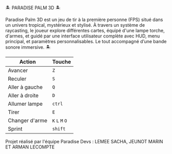 🏝️ PARADISE PALM 3D 🏝️

Paradise Palm 3D est un jeu de tir à la première personne (FPS) situé dans un univers tropical, mystérieux et stylisé. À travers un système de raycasting, le joueur explore différentes cartes, équipé d'une lampe torche, d'armes, et guidé par une interface utilisateur complète avec HUD, menu principal, et paramètres personnalisables. Le tout accompagné d’une bande sonore immersive. 🏝️

| Action         | Touche             |
| -------------- | ------------------ |
| Avancer        | `Z`                |
| Reculer        | `S`                |
| Aller à gauche | `Q`                |
| Aller à droite | `D`                |
| Allumer lampe  | `ctrl`             |
| Tirer          | `E`                |
| Changer d'arme | `K` `L` `M` `O`    |
| Sprint         | `shift`            |

Projet réalisé par l'équipe Paradise Devs : LEMEE SACHA, JEUNOT MARIN ET ARMAN LECOMPTE
